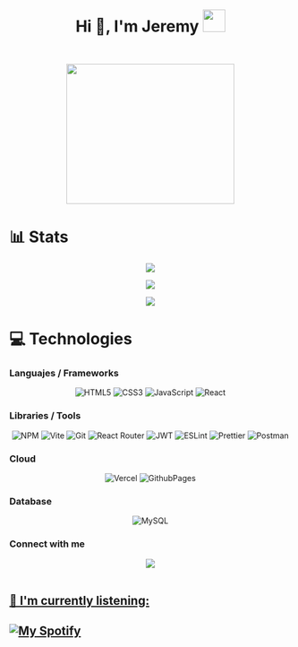 <div>
<h1 align="center">Hi 👋, I'm Jeremy <img height="40" src="https://emoji.gg/assets/emoji/7333-parrotdance.gif"></h1>
</div>
<br/>
<p align="center">
<img src="https://user-images.githubusercontent.com/53114757/186635038-9a8fc243-a75c-471c-8e2c-310ec84f1ed2.gif" width="300" height="250"/>
</p>

<h1 align=""> 📊 Stats </h1>
<div align="center">

![](https://github-readme-streak-stats.herokuapp.com/?user=JeremyVillodas&theme=dark&hide_border=false)<br/>

![](https://github-readme-stats.vercel.app/api/top-langs/?username=JeremyVillodas&theme=dark&hide_border=false&include_all_commits=false&count_private=false&layout=compact)

[![](https://visitcount.itsvg.in/api?id=JeremyVillodas&icon=6&color=1)](https://visitcount.itsvg.in)

</div>

<h1 align=""> 💻 Technologies </h1>

<div align="center">

<h3 align="left">Languajes / Frameworks</h3>

![HTML5](https://img.shields.io/badge/html5-%23E34F26.svg?style=for-the-badge&logo=html5&logoColor=white) ![CSS3](https://img.shields.io/badge/css3-%231572B6.svg?style=for-the-badge&logo=css3&logoColor=white) ![JavaScript](https://img.shields.io/badge/javascript-%23323330.svg?style=for-the-badge&logo=javascript&logoColor=%23F7DF1E) ![React](https://img.shields.io/badge/react-%2320232a.svg?style=for-the-badge&logo=react&logoColor=%2361DAFB) 

<h3 align="left">Libraries / Tools </h3>

![NPM](https://img.shields.io/badge/NPM-%23CB3837.svg?style=for-the-badge&logo=npm&logoColor=white) ![Vite](https://img.shields.io/badge/vite-%23646CFF.svg?style=for-the-badge&logo=vite&logoColor=white) ![Git](https://img.shields.io/badge/git-%23F05033.svg?style=for-the-badge&logo=git&logoColor=white) ![React Router](https://img.shields.io/badge/React_Router-CA4245?style=for-the-badge&logo=react-router&logoColor=white) ![JWT](https://img.shields.io/badge/JWT-black?style=for-the-badge&logo=JSON%20web%20tokens) ![ESLint](https://img.shields.io/badge/ESLint-4B3263?style=for-the-badge&logo=eslint&logoColor=white) ![Prettier](https://img.shields.io/badge/Prettier-F7B93E?style=for-the-badge&logo=prettier&logoColor=white) ![Postman](https://img.shields.io/badge/Postman-FF6C37?style=for-the-badge&logo=postman&logoColor=white)

<h3 align="left">Cloud</h3>

![Vercel](https://img.shields.io/badge/vercel-%2320232a.svg?style=for-the-badge&logo=vercel&logoColor=white) ![GithubPages](https://img.shields.io/badge/github%20pages-%2320232a?style=for-the-badge&logo=github&logoColor=white)

<h3 align="left">Database</h3>

![MySQL](https://img.shields.io/badge/mysql-4479A1.svg?style=for-the-badge&logo=mysql&logoColor=white)

<h3 align="left">Connect with me</h3>

<a href="mailto:relexyt30@gmail.com">
<img src="https://img.shields.io/badge/Gmail-D14836?style=for-the-badge&logo=gmail&logoColor=white">

</div>

<br/>

<h2>🎵 I'm currently listening: <h2/>

[![My Spotify](https://spotify-currently-playing-track-five.vercel.app/api)](https://github.com/regchiu/spotify-currently-playing-track)
